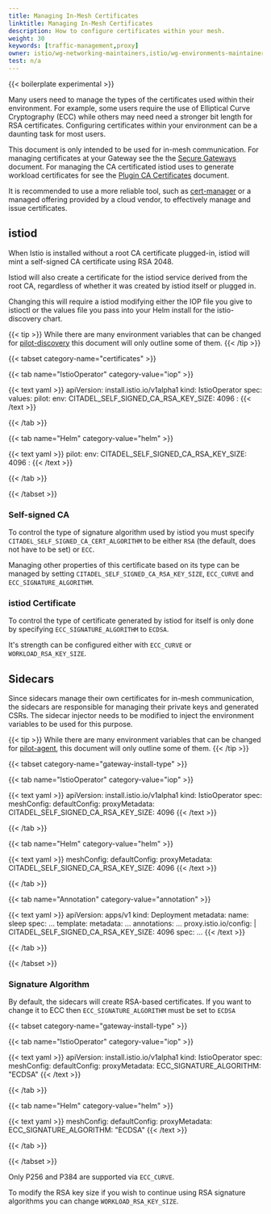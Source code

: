 ```yaml
---
title: Managing In-Mesh Certificates
linktitle: Managing In-Mesh Certificates
description: How to configure certificates within your mesh.
weight: 30
keywords: [traffic-management,proxy]
owner: istio/wg-networking-maintainers,istio/wg-environments-maintainers
test: n/a
---
```


{{< boilerplate experimental >}}

Many users need to manage the types of the certificates used within their environment. For example,
some users require the use of Elliptical Curve Cryptography (ECC) while others may need need a
stronger bit length for RSA certificates. Configuring certificates within your environment can be
a daunting task for most users.

This document is only intended to be used for in-mesh communication. For managing certificates at
your Gateway see the the [Secure Gateways](/docs/tasks/traffic-management/ingress/secure-ingress/) document. For managing the CA certificated istiod uses to generate workload certificates for see
the [Plugin CA Certificates](/docs/tasks/security/cert-management/plugin-ca-cert/) document.

It is recommended to use a more reliable tool, such as [cert-manager](/docs/ops/integrations/certmanager/)
or a managed offering provided by a cloud vendor, to effectively manage and issue certificates.

## istiod

When Istio is installed without a root CA certificate plugged-in, istiod will mint a self-signed
CA certificate using RSA 2048.

Istiod will also create a certificate for the istiod service derived from the root CA,
regardless of whether it was created by istiod itself or plugged in.

Changing this will require a istiod modifying either the IOP file you give to
istioctl or the values file you pass into your Helm install for the istio-discovery chart.

{{< tip >}}
While there are many environment variables that can be changed for
[pilot-discovery](/docs/reference/commands/pilot-discovery/) this document will only
outline some of them.
{{< /tip >}}

{{< tabset category-name="certificates" >}}

{{< tab name="IstioOperator" category-value="iop" >}}

{{< text yaml >}}
apiVersion: install.istio.io/v1alpha1
kind: IstioOperator
spec:
  values:
    pilot:
      env:
        CITADEL_SELF_SIGNED_CA_RSA_KEY_SIZE: 4096
        <key>: <value>
{{< /text >}}

{{< /tab >}}

{{< tab name="Helm" category-value="helm" >}}

{{< text yaml >}}
pilot:
  env:
    CITADEL_SELF_SIGNED_CA_RSA_KEY_SIZE: 4096
    <key>: <value>
{{< /text >}}

{{< /tab >}}

{{< /tabset >}}

### Self-signed CA

To control the type of signature algorithm used by istiod you must specify
`CITADEL_SELF_SIGNED_CA_CERT_ALGORITHM` to be either `RSA` (the default, does not have to be set)
or `ECC`.

Managing other properties of this certificate based on its type can be managed by setting
`CITADEL_SELF_SIGNED_CA_RSA_KEY_SIZE`, `ECC_CURVE` and `ECC_SIGNATURE_ALGORITHM`.

### istiod Certificate

To control the type of certificate generated by istiod for itself is only done by specifying
`ECC_SIGNATURE_ALGORITHM` to `ECDSA`.

It's strength can be configured either with `ECC_CURVE` or `WORKLOAD_RSA_KEY_SIZE`.

## Sidecars

Since sidecars manage their own certificates for in-mesh communication, the sidecars
are responsible for managing their private keys and generated CSRs. The sidecar
injector needs to be modified to inject the environment variables to be used for
this purpose.

{{< tip >}}
While there are many environment variables that can be changed for
[pilot-agent](/docs/reference/commands/pilot-agent/), this document will only
outline some of them.
{{< /tip >}}

{{< tabset category-name="gateway-install-type" >}}

{{< tab name="IstioOperator" category-value="iop" >}}

{{< text yaml >}}
apiVersion: install.istio.io/v1alpha1
kind: IstioOperator
spec:
  meshConfig:
    defaultConfig:
      proxyMetadata:
        CITADEL_SELF_SIGNED_CA_RSA_KEY_SIZE: 4096
{{< /text >}}

{{< /tab >}}

{{< tab name="Helm" category-value="helm" >}}

{{< text yaml >}}
meshConfig:
  defaultConfig:
    proxyMetadata:
      CITADEL_SELF_SIGNED_CA_RSA_KEY_SIZE: 4096
{{< /text >}}

{{< /tab >}}

{{< tab name="Annotation" category-value="annotation" >}}

{{< text yaml >}}
apiVersion: apps/v1
kind: Deployment
metadata:
  name: sleep
spec:
  ...
  template:
    metadata:
      ...
      annotations:
        ...
        proxy.istio.io/config: |
          CITADEL_SELF_SIGNED_CA_RSA_KEY_SIZE: 4096
    spec:
      ...
{{< /text >}}

{{< /tab >}}

{{< /tabset >}}

### Signature Algorithm

By default, the sidecars will create RSA-based certificates. If you want to change it to
ECC then `ECC_SIGNATURE_ALGORITHM` must be set to `ECDSA`

{{< tabset category-name="gateway-install-type" >}}

{{< tab name="IstioOperator" category-value="iop" >}}

{{< text yaml >}}
apiVersion: install.istio.io/v1alpha1
kind: IstioOperator
spec:
  meshConfig:
    defaultConfig:
      proxyMetadata:
        ECC_SIGNATURE_ALGORITHM: "ECDSA"
{{< /text >}}

{{< /tab >}}

{{< tab name="Helm" category-value="helm" >}}

{{< text yaml >}}
meshConfig:
  defaultConfig:
    proxyMetadata:
      ECC_SIGNATURE_ALGORITHM: "ECDSA"
{{< /text >}}

{{< /tab >}}

{{< /tabset >}}

Only P256 and P384 are supported via `ECC_CURVE`.

To modify the RSA key size if you wish to continue using RSA signature algorithms
you can change `WORKLOAD_RSA_KEY_SIZE`.
